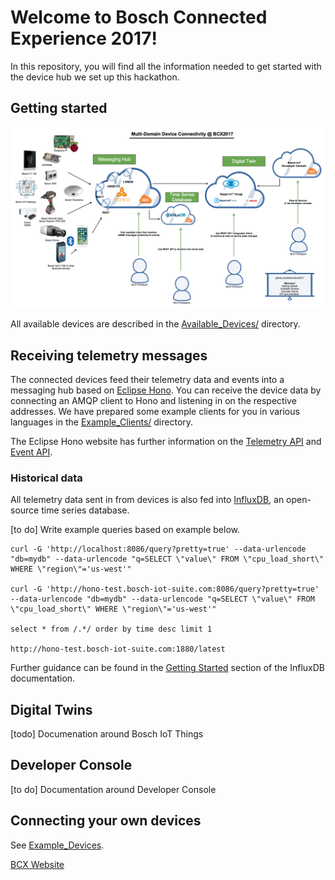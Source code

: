 # Welcome to Bosch Connected Experience 2017!

In this repository, you will find all the information needed to get started with the device hub we set up this hackathon.

## Getting started

![Overview diagram](Overview.png "Overview diagram")

All available devices are described in the [Available_Devices/](Available_Devices/) directory.

## Receiving telemetry messages

The connected devices feed their telemetry data and events into a messaging hub based on [Eclipse Hono](https://www.eclipse.org/hono/).
You can receive the device data by connecting an AMQP client to Hono and listening in on the respective addresses. We have prepared some example
clients for you in various languages in the [Example_Clients/](Example_Clients/) directory.

The Eclipse Hono website has further information on the [Telemetry API](https://www.eclipse.org/hono/api/Telemetry-API/) and [Event API](https://www.eclipse.org/hono/api/Event-API/).

### Historical data

All telemetry data sent in from devices is also fed into [InfluxDB](https://github.com/influxdata/influxdb), an open-source time series database. 

[to do] Write example queries based on example below.

```
curl -G 'http://localhost:8086/query?pretty=true' --data-urlencode "db=mydb" --data-urlencode "q=SELECT \"value\" FROM \"cpu_load_short\" WHERE \"region\"='us-west'"

curl -G 'http://hono-test.bosch-iot-suite.com:8086/query?pretty=true' --data-urlencode "db=mydb" --data-urlencode "q=SELECT \"value\" FROM \"cpu_load_short\" WHERE \"region\"='us-west'"

select * from /.*/ order by time desc limit 1

http://hono-test.bosch-iot-suite.com:1880/latest
```


Further guidance can be found in the [Getting Started](https://docs.influxdata.com/influxdb/v1.2/introduction/getting_started/) section of the InfluxDB documentation.

## Digital Twins

[todo] Documenation around Bosch IoT Things

## Developer Console

[to do] Documentation around Developer Console

## Connecting your own devices

See [Example_Devices](Example_Devices/).


[BCX Website](http://bcw.bosch-si.com/berlin/bcw-hackathon/) 
